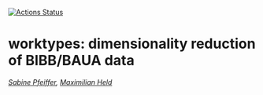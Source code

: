  <!-- badges: start -->
[![Actions Status](https://wdp9fww0r9.execute-api.us-west-2.amazonaws.com/production/badge/soztag/worktypes)](https://github.com/soztag/worktypes/actions)
  <!-- badges: end -->

# worktypes: dimensionality reduction of BIBB/BAUA data

*[Sabine Pfeiffer](https://www.sabine-pfeiffer.de), [Maximilian Held](http://www.maxheld.de)*
